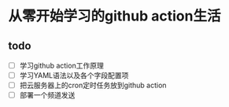 # 从零开始学习的github action生活

## todo

- [ ] 学习github action工作原理
- [ ] 学习YAML语法以及各个字段配置项
- [ ] 把云服务器上的cron定时任务放到github action
- [ ] 部署一个频道发送